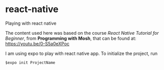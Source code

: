 # react-native
Playing with react native

The content used here was based on the course *React Native Tutorial for Beginner*, from **Programming with Mosh**, that can be found at:
https://youtu.be/0-S5a0eXPoc

I am using expo to play with react native app.
To initialize the project, run 
```
$expo init ProjectName
```
